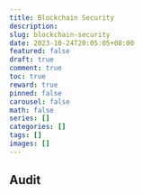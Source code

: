 ```yaml
---
title: Blockchain Security
description:
slug: blockchain-security
date: 2023-10-24T20:05:05+08:00
featured: false
draft: true
comment: true
toc: true
reward: true
pinned: false
carousel: false
math: false
series: []
categories: []
tags: []
images: []
---
```


## Audit
